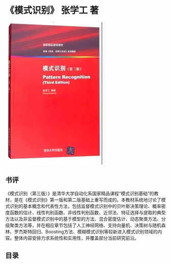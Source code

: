 # 《模式识别》 张学工 著
![](MOSHISHIBIE.jpg)
## 书评
《模式识别（第三版）》是清华大学自动化系国家精品课程“模式识别基础”的教材，是在《模式识别》第一版和第二版基础上重写而成的。本教材系统地讨论了模式识别的基本概念和代表性方法，包括监督模式识别中的贝叶斯决策理论、概率密度函数的估计、线性判别函数、非线性判别函数、近邻法、特征选择与提取的典型方法以及非监督模式识别中的基于模型的方法、混合密度估计、动态聚类方法、分级聚类方法等，并在相应章节包括了人工神经网络、支持向量机、决策树与随机森林、罗杰斯特回归、Boosting方法、模糊模式识别等较新进入模式识别领域的内容。整体内容安排力求系统性和实用性，并覆盖部分当前研究前沿。
## 目录